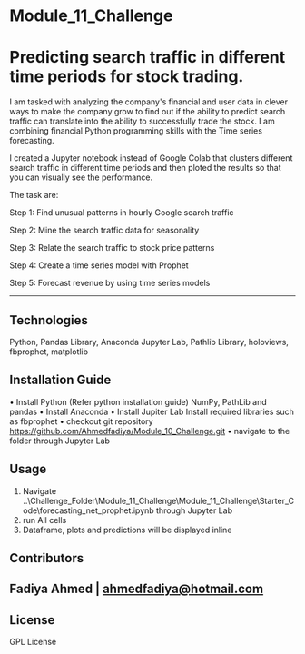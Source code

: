 # Module_11_Challenge
# Predicting search traffic in different time periods for stock trading.

I am tasked with analyzing the company's financial and user data in clever ways to make the company grow to find out if the ability to predict search traffic can translate into the ability to successfully trade the stock.
I am combining financial Python programming skills with the Time series forecasting.

I created a Jupyter notebook instead of Google Colab that clusters different search traffic in different time periods and then ploted the results so that you can visually see the performance.

The task are:

Step 1: Find unusual patterns in hourly Google search traffic

Step 2: Mine the search traffic data for seasonality

Step 3: Relate the search traffic to stock price patterns

Step 4: Create a time series model with Prophet

Step 5: Forecast revenue by using time series models


---

## Technologies

Python, Pandas Library, Anaconda Jupyter Lab, Pathlib Library, holoviews, fbprophet, matplotlib


## Installation Guide
•	Install Python (Refer python installation guide) NumPy, PathLib and pandas
•	Install Anaconda
•	Install Jupiter Lab
Install required libraries such as fbprophet 
•	checkout git repository https://github.com/Ahmedfadiya/Module_10_Challenge.git
•	navigate to the folder through Jupyter Lab


## Usage


1.	Navigate ..\Challenge_Folder\Module_11_Challenge\Module_11_Challenge\Starter_Code\forecasting_net_prophet.ipynb through Jupyter Lab
3.	run All cells
4.	Dataframe, plots and predictions will be displayed inline


## Contributors

Fadiya Ahmed | ahmedfadiya@hotmail.com
---

## License

GPL License
